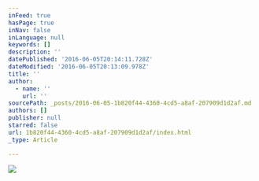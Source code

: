 ```yaml
---
inFeed: true
hasPage: true
inNav: false
inLanguage: null
keywords: []
description: ''
datePublished: '2016-06-05T20:14:11.728Z'
dateModified: '2016-06-05T20:13:09.978Z'
title: ''
author:
  - name: ''
    url: ''
sourcePath: _posts/2016-06-05-1b820f44-4360-4cd5-a8af-207909d1d2af.md
authors: []
publisher: null
starred: false
url: 1b820f44-4360-4cd5-a8af-207909d1d2af/index.html
_type: Article

---
```

![](https://the-grid-user-content.s3-us-west-2.amazonaws.com/6dc49ff4-b994-4ca8-bf0e-a4f8c39f8201.jpg)